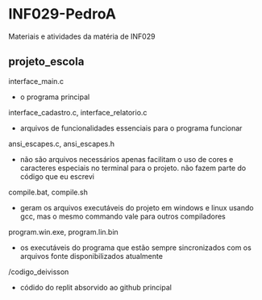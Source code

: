 # INF029-PedroA

Materiais e atividades da matéria de INF029

## projeto_escola

interface_main.c
- o programa principal

interface_cadastro.c, interface_relatorio.c
- arquivos de funcionalidades essenciais para o programa funcionar

ansi_escapes.c, ansi_escapes.h
- não são arquivos necessários apenas facilitam o uso de cores e caracteres especiais no terminal para o projeto. não fazem parte do código que eu escrevi

compile.bat, compile.sh
- geram os arquivos executáveis do projeto em windows e linux usando gcc, mas o mesmo commando vale para outros compiladores

program.win.exe, program.lin.bin
- os executáveis do programa que estão sempre sincronizados com os arquivos fonte disponibilizados atualmente

/codigo_deivisson
- códido do replit absorvido ao github principal

##